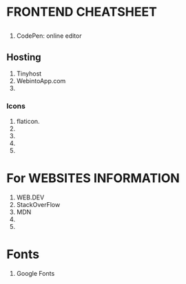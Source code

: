 <!-- @format -->

# FRONTEND CHEATSHEET

##

1. CodePen: online editor

## Hosting

1. Tinyhost
2. WebintoApp.com
3.

### Icons

1. flaticon.
2.
3.
4.
5.

# For WEBSITES INFORMATION

1. WEB.DEV
2. StackOverFlow
3. MDN
4.
5.

# Fonts

1. Google Fonts
